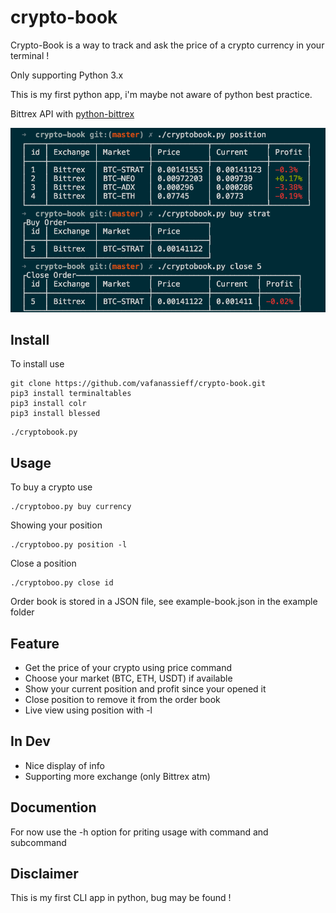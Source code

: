 # crypto-book
Crypto-Book is a way to track and ask the price of a crypto currency in your terminal !

Only supporting Python 3.x

This is my first python app, i'm maybe not aware of python best practice.

Bittrex API with [python-bittrex](https://github.com/ericsomdahl/python-bittrex)

![Image of the app](https://raw.githubusercontent.com/vafanassieff/crypto-book/master/example/example.png)

## Install

To install use

```
git clone https://github.com/vafanassieff/crypto-book.git
pip3 install terminaltables
pip3 install colr
pip3 install blessed
```
```
./cryptobook.py
```

## Usage

To buy a crypto use 
```
./cryptoboo.py buy currency
```
Showing your position
```
./cryptoboo.py position -l
```
Close a position 
```
./cryptoboo.py close id
```

Order book is stored in a JSON file, see example-book.json in the example folder

## Feature

* Get the price of your crypto using price command
* Choose your market (BTC, ETH, USDT) if available
* Show your current position and profit since your opened it
* Close position to remove it from the order book
* Live view using position with -l

## In Dev

* Nice display of info
* Supporting more exchange (only Bittrex atm)

## Documention

For now use the -h option for priting usage with command and subcommand

## Disclaimer

This is my first CLI app in python, bug may be found !